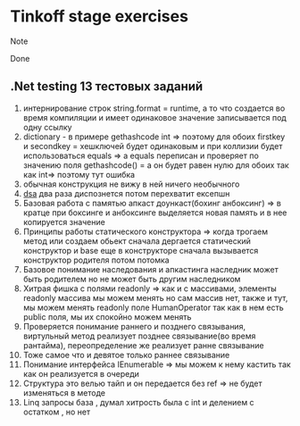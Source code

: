 # Tinkoff stage exercises
> [!NOTE]
> Done
## .Net testing 13 тестовых заданий
1.  интернирование строк string.format = runtime, а то что создается во время компиляции и имеет одинаковое значение записывается под одну ссылку
2.  dictionary -  в примере gethashcode int => поэтому для обоих firstkey и secondkey = хешключей будет одинаковым и при коллизии будет использоваться equals => а equals переписан и проверяет по значению поля gethashcode() = а он будет равен нулю для обоих так как int=> поэтому тут ошибка
3.  обычная конструкция не вижу в ней ничего необычного  
4.  [dsa](https://stackoverflow.com/questions/10683086/isnt-it-redundant-to-dispose-of-an-object-inside-its-own-using-block) 
два раза диспознется потом перехватит ексепшн
5.  Базовая работа с памятью апкаст доункаст(бохинг анбоксинг) => в кратце при боксинге и анбоксинге выделяется новая память и в нее копируется значение
6.  Принципы работы статического конструктора => когда трогаем метод или создаем обьект сначала дергается статический конструктор и base еще в конструкторе сначала вызывается конструктор родителя потом потомка
7.  Базовое понимание наследования  и апкастинга наследник может быть родителем но не может быть другим наследником
8.  Хитрая фишка с полями readonly => как и с массивами, элементы readonly массива мы можем менять но сам массив нет, также и тут, мы можем менять readonly поле HumanOperator так как в нем есть public поля, мы их спокойно можем менять
9.  Проверяется понимание раннего и позднего связывания, виртульный метод реализует позднее связывание(во время рантайма), переопределение же реализует ранне связывание
10. Тоже самое что и девятое только раннее связывание
11. Понимание интерфейса IEnumerable<string> => мы можем к нему кастить так как он реализуется в очереди
12. Структура это велью тайп и он передается без ref => не будет изменяться в методе
13. Linq запросы база , думал хитрость была с int и делением с остатком , но нет